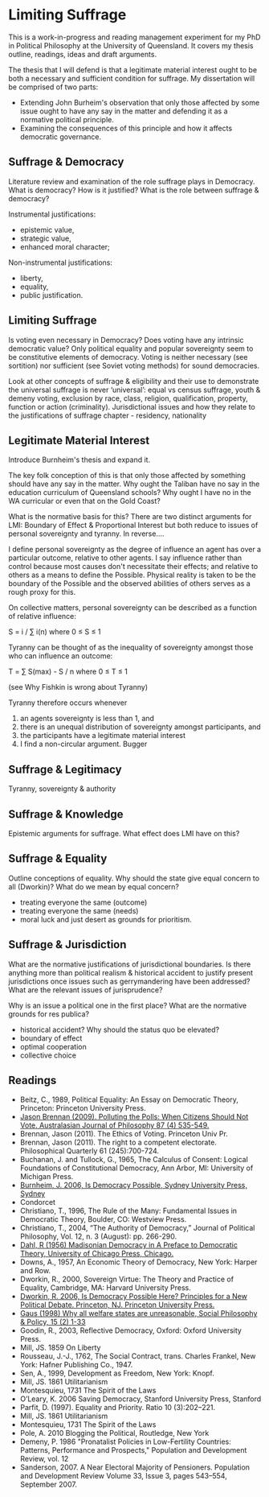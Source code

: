 Limiting Suffrage
=================

This is a work-in-progress and reading management experiment for my PhD in Political Philosophy at the University of Queensland.  It covers my thesis outline, readings, ideas and draft arguments.

The thesis that I will defend is that a legitimate material interest ought to be both a necessary and sufficient condition for suffrage.  My dissertation will be comprised of two parts:

- Extending John Burheim's observation that only those affected by some issue ought to have any say in the matter and defending it as a normative political principle.
- Examining the consequences of this principle and how it affects democratic governance.


Suffrage & Democracy
--------------------

Literature review and examination of the role suffrage plays in Democracy.
What is democracy? How is it justified? What is the role between suffrage & democracy?

Instrumental justifications:

- epistemic value,
- strategic value,
- enhanced moral character;

Non-instrumental justifications:

- liberty,
- equality,
- public justification.



Limiting Suffrage
-----------------

Is voting even necessary in Democracy?  Does voting have any intrinsic democratic value? Only political equality and popular sovereignty seem to be constitutive elements of democracy.  Voting is neither necessary (see sortition) nor sufficient (see Soviet voting methods) for sound democracies.

Look at other concepts of suffrage & eligibility and their use to demonstrate the universal suffrage is never ‘universal’: equal vs census suffrage, youth & demeny voting, exclusion by race, class, religion, qualification, property, function or action (criminality). Jurisdictional issues and how they relate to the justifications of suffrage chapter - residency, nationality




Legitimate Material Interest
----------------------------

Introduce Burnheim's thesis and expand it.

The key folk conception of this is that only those affected by something should have any say in the matter.  Why ought the Taliban have no say in the education curriculum of Queensland schools?  Why ought I have no in the WA curricular or even that on the Gold Coast?

What is the normative basis for this?  There are two distinct arguments for LMI: Boundary of Effect & Proportional Interest but both reduce to issues of personal sovereignty and tyranny.  In reverse....

I define personal sovereignty as the degree of influence an agent has over a particular outcome, relative to other agents.  I say influence rather than control because most causes don't necessitate their effects; and relative to others as a means to define the Possible.  Physical reality is taken to be the boundary of the Possible and the observed abilities of others serves as a rough proxy for this.

On collective matters, personal sovereignty can be described as a function of relative influence:

 S = i / ∑ i(n) where 0 ≤ S ≤ 1

 Tyranny can be thought of as the inequality of sovereignty amongst those who can influence an outcome:

 T = ∑ S(max) - S  /  n  where 0 ≤ T ≤ 1

 (see Why Fishkin is wrong about Tyranny)

 Tyranny therefore occurs whenever
 1) an agents sovereignty is less than 1, and
 2) there is an unequal distribution of sovereignty amongst participants, and
 3) the participants have a legitimate material interest
 4) I find a non-circular argument. Bugger


Suffrage & Legitimacy
---------------------

Tyranny, sovereignty & authority


Suffrage & Knowledge
--------------------

Epistemic arguments for suffrage.  What effect does LMI have on this?


Suffrage & Equality
-------------------


Outline conceptions of equality.  Why should the state give equal concern to all (Dworkin)?  What do we mean by equal concern?
- treating everyone the same (outcome)
- treating everyone the same (needs)
- moral luck and just desert as grounds for prioritism.




Suffrage & Jurisdiction
-----------------------

What are the normative justifications of jurisdictional boundaries.  Is there anything more than political realism & historical accident to justify present jurisdictions once issues such as gerrymandering have been addressed?  What are the relevant issues of jurisprudence?

Why is an issue a political one in the first place?  What are the normative grounds for res publica?
- historical accident? Why should the status quo be elevated?
- boundary of effect
- optimal cooperation
- collective choice



Readings
--------

- Beitz, C., 1989, Political Equality: An Essay on Democratic Theory, Princeton: Princeton University Press.
- [Jason Brennan (2009). Polluting the Polls: When Citizens Should Not Vote. Australasian Journal of Philosophy 87 (4) 535-549.][brennen2009]
- Brennan, Jason (2011). The Ethics of Voting. Princeton Univ Pr.
- Brennan, Jason (2011). The right to a competent electorate. Philosophical Quarterly 61 (245):700-724.
- Buchanan, J. and Tullock, G., 1965, The Calculus of Consent: Logical Foundations of Constitutional Democracy, Ann Arbor, MI: University of Michigan Press.
- [Burnheim, J. 2006, Is Democracy Possible, Sydney University Press, Sydney][burnheim2006]
- Condorcet
- Christiano, T., 1996, The Rule of the Many: Fundamental Issues in Democratic Theory, Boulder, CO: Westview Press.
- Christiano, T., 2004, “The Authority of Democracy,” Journal of Political Philosophy, Vol. 12, n. 3 (August): pp. 266-290.
- [Dahl, R (1956) Madisonian Democracy in A Preface to Democratic Theory, University of Chicago Press, Chicago.][dahl1956]
- Downs, A., 1957, An Economic Theory of Democracy, New York: Harper and Row.
- Dworkin, R., 2000, Sovereign Virtue: The Theory and Practice of Equality, Cambridge, MA: Harvard University Press.
- [Dworkin, R. 2006, Is Democracy Possible Here? Principles for a New Political Debate. Princeton, NJ. Princeton University Press.][dworkin2006]
- [Gaus (1998) Why all welfare states are unreasonable, Social Philosophy & Policy, 15 (2)  1-33][gaus1998]
- Goodin, R., 2003, Reflective Democracy, Oxford: Oxford University Press.
- Mill, JS. 1859 On Liberty
- Rousseau, J.-J., 1762, The Social Contract, trans. Charles Frankel, New York: Hafner Publishing Co., 1947.
- Sen, A., 1999, Development as Freedom, New York: Knopf.
- Mill, JS. 1861 Utilitarianism
- Montesquieu, 1731 The Spirit of the Laws
- O’Leary, K. 2006 Saving Democracy, Stanford University Press, Stanford
- Parfit, D. (1997). Equality and Priority. Ratio 10 (3):202–221.
- Mill, JS. 1861 Utilitarianism
- Montesquieu, 1731 The Spirit of the Laws
- Pole, A. 2010 Blogging the Political, Routledge, New York
- Demeny, P. 1986 "Pronatalist Policies in Low-Fertility Countries: Patterns, Performance and Prospects," Population and Development Review, vol. 12
- Sanderson, 2007. A Near Electoral Majority of Pensioners. Population and Development Review Volume 33, Issue 3, pages 543–554, September 2007.

[dworkin2006]:literature%20review/Is%20Democracy%20Possible%20Here.md
[burnheim2006]:literature%20review/Is%20Democracy%20Possible.md
[dahl1956]:literature%20review/A%20Preface%20to%20Democratic%20Theory.md
[brennen2009]:literature%20review/polluting%20the%20polls.md
[gaus1998]:literature%20review/polluting%20the%20polls.md



